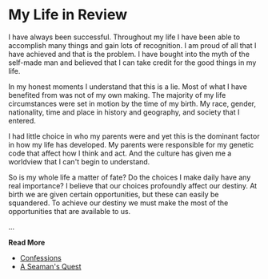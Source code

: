 # My Life in Review

I have always been successful. Throughout my life I have been able to accomplish many things and
gain lots of recognition.  I am proud of all that I have achieved and that is the problem.  I have
bought into the myth of the self-made man and believed that I can take credit for the good things
in my life.

In my honest moments I understand that this is a lie.  Most of what I have benefited from was not of
my own making.  The majority of my life circumstances were set in motion by the time of my birth.
My race, gender, nationality, time and place in history and geography, and society that I entered.

I had little choice in who my parents were and yet this is the dominant factor in how my life has
developed.  My parents were responsible for my genetic code that affect how I think and act.  And
the culture has given me a worldview that I can't begin to understand.

So is my whole life a matter of fate?  Do the choices I make daily have any real importance?  I
believe that our choices profoundly affect  our destiny.  At birth we are given certain
opportunities, but these can easily be squandered.  To achieve our destiny we must make the most of
the opportunities that are available to us.

...

**Read More**

* [Confessions](https://seamansguide.com/book/quest/Confessions.md)
* [A Seaman's Quest](https://seamansguide.com/book/quest)

